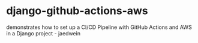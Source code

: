 # django-github-actions-aws

demonstrates how to set up a CI/CD Pipeline with GitHub Actions and AWS in a Django project - jaedwein
